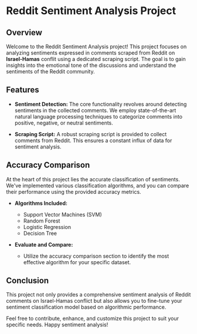# Reddit Sentiment Analysis Project

## Overview

Welcome to the Reddit Sentiment Analysis project! This project focuses on analyzing sentiments expressed in comments scraped from Reddit on **Israel-Hamas** conflit using a dedicated scraping script. The goal is to gain insights into the emotional tone of the discussions and understand the sentiments of the Reddit community.

## Features

- **Sentiment Detection:** The core functionality revolves around detecting sentiments in the collected comments. We employ state-of-the-art natural language processing techniques to categorize comments into positive, negative, or neutral sentiments.

- **Scraping Script:** A robust scraping script is provided to collect comments from Reddit. This ensures a constant influx of data for sentiment analysis.

## Accuracy Comparison

At the heart of this project lies the accurate classification of sentiments. We've implemented various classification algorithms, and you can compare their performance using the provided accuracy metrics.

- **Algorithms Included:**
  - Support Vector Machines (SVM)
  - Random Forest
  - Logistic Regression
  - Decision Tree

- **Evaluate and Compare:**
  - Utilize the accuracy comparison section to identify the most effective algorithm for your specific dataset.

## Conclusion

This project not only provides a comprehensive sentiment analysis of Reddit comments on Israel-Hamas conflict but also allows you to fine-tune your sentiment classification model based on algorithmic performance.

Feel free to contribute, enhance, and customize this project to suit your specific needs. Happy sentiment analysis!
